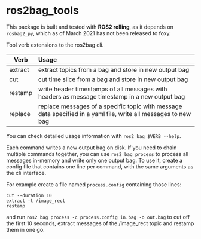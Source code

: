 # ros2bag_tools

This package is built and tested with **ROS2 rolling**, as it depends on `rosbag2_py`, which as of March 2021 has not been released to foxy.

Tool verb extensions to the ros2bag cli.

| Verb    | Usage |
| ------- |:------------------|
| extract | extract topics from a bag and store in new output bag |
| cut     | cut time slice from a bag and store in new output bag |
| restamp | write header timestamps of all messages with headers as message timestamp in a new output bag |
| replace | replace messages of a specific topic with message data specified in a yaml file, write all messages to new bag |

You can check detailed usage information with `ros2 bag $VERB --help`.

Each command writes a new output bag on disk.
If you need to chain multiple commands together, you can use `ros2 bag process` to process all messages in-memory and write only one output bag.
To use it, create a config file that contains one line per command, with the same arguments as the cli interface.

For example create a file named `process.config` containing those lines:

```
cut --duration 10
extract -t /image_rect
restamp
```

and run `ros2 bag process -c process.config in.bag -o out.bag` to cut off the first 10 seconds, extract messages of the /image_rect topic and restamp them in one go.
